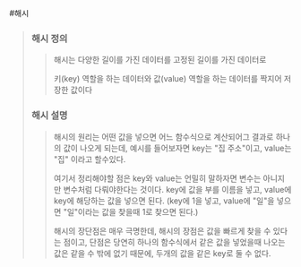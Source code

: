 #해시

> ### 해시 정의
> 
> > 해시는 다양한 길이를 가진 데이터를 고정된 길이를 가진 데이터로
> > 
> > 키(key) 역할을 하는 데이터와 값(value) 역할을 하는 데이터를 짝지어
> > 저장한 값이다
> 
> ### 해시 설명
> 
> > 해시의 원리는 어떤 값을 넣으면 어느 함수식으로 계산되어그 결과로 하나의 값이 나오게 되는데, 예시를 들어보자면 key는 "집 주소"이고, value는 "집" 이라고 할수있다.
> > 
> > 여기서 정리해야할 점은 key와 value는 언밀히 말하자면 변수는 아니지만 변수처럼 다뤄야한다는 것이다. key에 값을 부를 이름을 넣고, value에 key에 해당하는 값을 넣으면 된다. (key에 1을 넣고, value에 "일"을 넣으면 "일"이라는 값을 찾을때 1로 찾으면 된다.)
> > 
> > 해시의 장단점은 매우 극명한데, 해시의 장점은 값을 빠르게 찾을 수 있다는 점이고, 단점은 당연히 하나의 함수식에서 같은 값을 넣었을때 나오는 값은 같을 수 밖에 없기 때문에, 두개의 값을 같은 key로 둘 수 없다.
